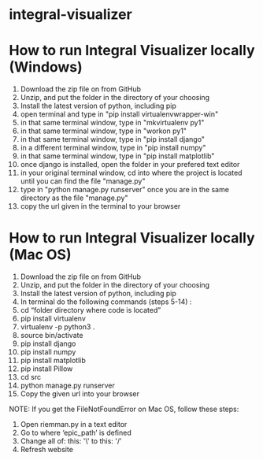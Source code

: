 # integral-visualizer

# How to run Integral Visualizer locally (Windows)

1. Download the zip file on from GitHub
2. Unzip, and put the folder in the directory of your choosing
3. Install the latest version of python, including pip
4. open terminal and type in "pip install virtualenvwrapper-win"
5. in that same terminal window, type in "mkvirtualenv py1"
6. in that same terminal window, type in "workon py1"
7. in that same terminal window, type in "pip install django"
8. in a different terminal window, type in "pip install numpy"
9. in that same terminal window, type in "pip install matplotlib"
10. once django is installed, open the folder in your prefered text editor
11. in your original terminal window, cd into where the project is located until you can find the file "manage.py"
12. type in "python manage.py runserver" once you are in the same directory as the file "manage.py"
13. copy the url given in the terminal to your browser




# How to run Integral Visualizer locally (Mac OS)

1. Download the zip file on from GitHub
2. Unzip, and put the folder in the directory of your choosing
3. Install the latest version of python, including pip
4. In terminal do the following commands (steps 5-14) :
5. cd “folder directory where code is located”
6. pip install virtualenv
7. virtualenv -p python3 .
8. source bin/activate
9. pip install django
10. pip install numpy
11. pip install matplotlib
12. pip install Pillow
13. cd src
14. python manage.py runserver
15. Copy the given url into your browser


NOTE:
If you get the FileNotFoundError on Mac OS, follow these steps:
1. Open riemman.py in a text editor
2. Go to where ‘epic_path’ is defined
3. Change all of: this: '\\' to this: '/'
4. Refresh website
